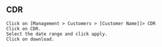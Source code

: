 <h2>CDR</h2>

    Click on [Management > Customers > [Customer Name]]> CDR
    Click on CDR.
    Select the date range and click apply.
    Click on download.
